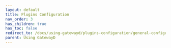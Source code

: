 ```yaml
---
layout: default
title: Plugins Configuration
nav_order: 3
has_children: true
has_toc: false
redirect_to: /docs/using-gatewayd/plugins-configuration/general-configurations
parent: Using GatewayD
---
```


